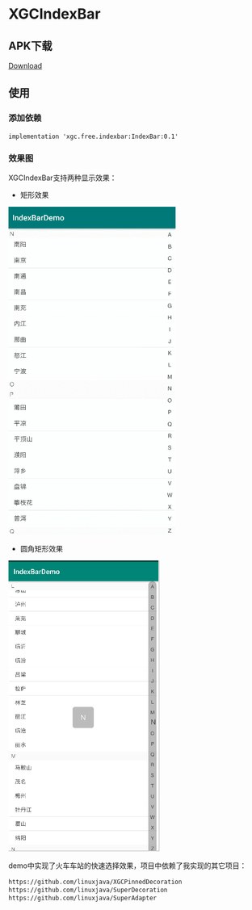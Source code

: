 # XGCIndexBar

## APK下载
[Download](https://github.com/linuxjava/XGCIndexBar/raw/master/apk/app-debug.apk)

## 使用
### 添加依赖
```xml
implementation 'xgc.free.indexbar:IndexBar:0.1'
```
### 效果图
XGCIndexBar支持两种显示效果：
- 矩形效果

![image](https://github.com/linuxjava/XGCIndexBar/raw/master/screenshot/1.gif)
- 圆角矩形效果

![image](https://github.com/linuxjava/XGCIndexBar/raw/master/screenshot/2.png)

demo中实现了火车车站的快速选择效果，项目中依赖了我实现的其它项目：

```
https://github.com/linuxjava/XGCPinnedDecoration
https://github.com/linuxjava/SuperDecoration
https://github.com/linuxjava/SuperAdapter
```




